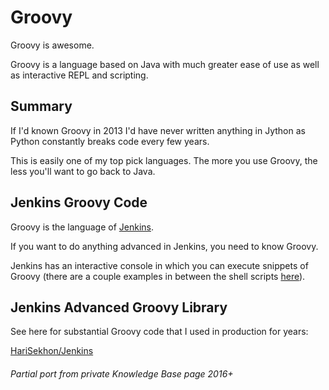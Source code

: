 # Groovy

Groovy is awesome.

Groovy is a language based on Java with much greater ease of use as well as interactive REPL and scripting.

<!-- INDEX_START -->
<!-- INDEX_END -->

## Summary

If I'd known Groovy in 2013 I'd have never written anything in Jython as Python constantly breaks code every few years.

This is easily one of my top pick languages. The more you use Groovy, the less you'll want to go back to Java.

## Jenkins Groovy Code

Groovy is the language of [Jenkins](jenkins.md).

If you want to do anything advanced in Jenkins, you need to know Groovy.

Jenkins has an interactive console in which you can execute snippets of Groovy (there are a couple examples in between
the shell scripts [here](https://github.com/HariSekhon/DevOps-Bash-tools/tree/master/jenkins)).

## Jenkins Advanced Groovy Library

See here for substantial Groovy code that I used in production for years:

[HariSekhon/Jenkins](https://github.com/HariSekhon/Jenkins)

###### Partial port from private Knowledge Base page 2016+
